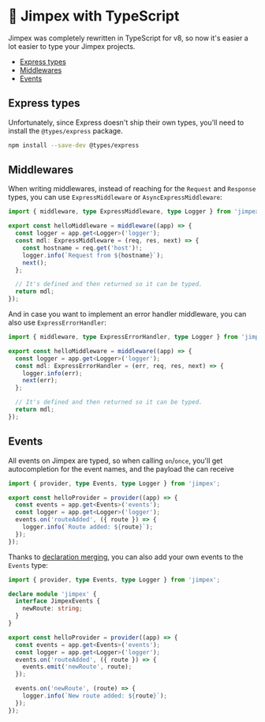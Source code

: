 # 💪 Jimpex with TypeScript

Jimpex was completely rewritten in TypeScript for v8, so now it's easier a lot easier to type your Jimpex projects.

- [Express types](#express-types)
- [Middlewares](#middlewares)
- [Events](#events)

## Express types

Unfortunately, since Express doesn't ship their own types, you'll need to install the `@types/express` package.

```bash
npm install --save-dev @types/express
```

## Middlewares

When writing middlewares, instead of reaching for the `Request` and `Response` types, you can use `ExpressMiddleware` or `AsyncExpressMiddleware`:

```ts
import { middleware, type ExpressMiddleware, type Logger } from 'jimpex';

export const helloMiddleware = middleware((app) => {
  const logger = app.get<Logger>('logger');
  const mdl: ExpressMiddleware = (req, res, next) => {
    const hostname = req.get('host')!;
    logger.info(`Request from ${hostname}`);
    next();
  };

  // It's defined and then returned so it can be typed.
  return mdl;
});
```

And in case you want to implement an error handler middleware, you can also use `ExpressErrorHandler`:

```ts
import { middleware, type ExpressErrorHandler, type Logger } from 'jimpex';

export const helloMiddleware = middleware((app) => {
  const logger = app.get<Logger>('logger');
  const mdl: ExpressErrorHandler = (err, req, res, next) => {
    logger.info(err);
    next(err);
  };

  // It's defined and then returned so it can be typed.
  return mdl;
});
```

## Events

All events on Jimpex are typed, so when calling `on`/`once`, you'll get autocompletion for the event names, and the payload the can receive

```ts
import { provider, type Events, type Logger } from 'jimpex';

export const helloProvider = provider((app) => {
  const events = app.get<Events>('events');
  const logger = app.get<Logger>('logger');
  events.on('routeAdded', ({ route }) => {
    logger.info(`Route added: ${route}`);
  });
});
```

Thanks to [declaration merging](https://www.typescriptlang.org/docs/handbook/declaration-merging.html), you can also add your own events to the `Events` type:

```ts
import { provider, type Events, type Logger } from 'jimpex';

declare module 'jimpex' {
  interface JimpexEvents {
    newRoute: string;
  }
}

export const helloProvider = provider((app) => {
  const events = app.get<Events>('events');
  const logger = app.get<Logger>('logger');
  events.on('routeAdded', ({ route }) => {
    events.emit('newRoute', route);
  });

  events.on('newRoute', (route) => {
    logger.info(`New route added: ${route}`);
  });
});
```
